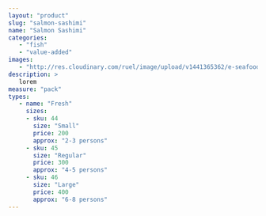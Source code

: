 ```yaml
---
layout: "product"
slug: "salmon-sashimi"
name: "Salmon Sashimi"
categories:
   - "fish"
   - "value-added"
images:
   - "http://res.cloudinary.com/ruel/image/upload/v1441365362/e-seafoods/salmon-sashimi.jpg"
description: >
   lorem
measure: "pack"
types: 
   - name: "Fresh"
     sizes: 
     - sku: 44
       size: "Small"
       price: 200
       approx: "2-3 persons"
     - sku: 45
       size: "Regular"
       price: 300
       approx: "4-5 persons"
     - sku: 46
       size: "Large"
       price: 400
       approx: "6-8 persons"
---
```


